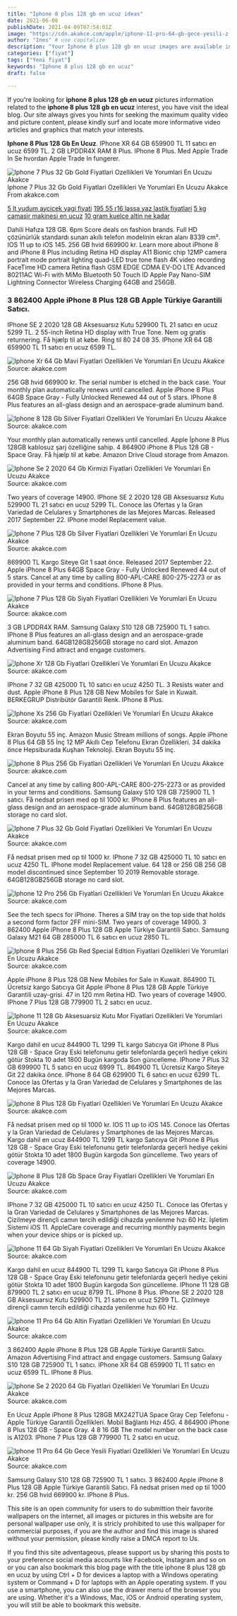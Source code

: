 ```yaml
---
title: "Iphone 8 plus 128 gb en ucuz ideas"
date: 2021-06-08
publishDate: 2021-04-09T07:54:01Z
image: "https://cdn.akakce.com/apple/iphone-11-pro-64-gb-gece-yesili-z.jpg"
author: "Ines" # use capitalize
description: "Your Iphone 8 plus 128 gb en ucuz images are available in this site. Iphone 8 plus 128 gb en ucuz are a topic that is being searched for and liked by netizens today. You can Get the Iphone 8 plus 128 gb en ucuz files here. Find and Download all royalty-free images."
categories: ["fiyat"]
tags: ["Yeni fiyat"]
keywords: "Iphone 8 plus 128 gb en ucuz"
draft: false

---
```


If you're looking for **iphone 8 plus 128 gb en ucuz** pictures information related to the **iphone 8 plus 128 gb en ucuz** interest, you have visit the ideal  blog.  Our site always  gives you  hints  for seeking  the maximum  quality video and picture  content, please kindly surf and locate more informative video articles and graphics  that match your interests.

**Iphone 8 Plus 128 Gb En Ucuz**. IPhone XR 64 GB 659900 TL 11 satıcı en ucuz 6599 TL. 2 GB LPDDR4X RAM 8 Plus. IPhone 8 Plus. Med Apple Trade In Se hvordan Apple Trade In fungerer.

![Iphone 7 Plus 32 Gb Gold Fiyatlari Ozellikleri Ve Yorumlari En Ucuzu Akakce](https://cdn.akakce.com/apple/iphone-7-plus-32-gb-gold-z.jpg "Iphone 7 Plus 32 Gb Gold Fiyatlari Ozellikleri Ve Yorumlari En Ucuzu Akakce")
Iphone 7 Plus 32 Gb Gold Fiyatlari Ozellikleri Ve Yorumlari En Ucuzu Akakce From akakce.com

[5 lt yudum aycicek yagi fiyati](/5-lt-yudum-aycicek-yagi-fiyati/)
[195 55 r16 lassa yaz lastik fiyatlari](/195-55-r16-lassa-yaz-lastik-fiyatlari/)
[5 kg camasir makinesi en ucuz](/5-kg-camasir-makinesi-en-ucuz/)
[10 gram kuelce altin ne kadar](/10-gram-kuelce-altin-ne-kadar/)

Dahili Hafıza 128 GB. 6pm Score deals on fashion brands. Full HD çözünürlük standardı sunan akıllı telefon modelinin ekran alanı 8339 cm². IOS 11 up to iOS 145. 256 GB hvid 669900 kr. Learn more about iPhone 8 and iPhone 8 Plus including Retina HD display A11 Bionic chip 12MP camera portrait mode portrait lighting quad-LED true tone flash 4K video recording FaceTime HD camera Retina flash GSM EDGE CDMA EV-DO LTE Advanced 80211AC Wi-Fi with MiMo Bluetooth 50 Touch ID Apple Pay Nano-SIM Lightning Connector Wireless Charging 64GB and 256GB.

### 3 862400 Apple iPhone 8 Plus 128 GB Apple Türkiye Garantili Satıcı.

IPhone SE 2 2020 128 GB Aksesuarsız Kutu 529900 TL 21 satıcı en ucuz 5299 TL. 2 55-inch Retina HD display with True Tone. Nem og gratis returnering. Få hjælp til at købe. Ring til 80 24 08 35. IPhone XR 64 GB 659900 TL 11 satıcı en ucuz 6599 TL.


![Iphone Xr 64 Gb Mavi Fiyatlari Ozellikleri Ve Yorumlari En Ucuzu Akakce](https://cdn.akakce.com/apple/iphone-xr-64-gb-mavi-z.jpg "Iphone Xr 64 Gb Mavi Fiyatlari Ozellikleri Ve Yorumlari En Ucuzu Akakce")
Source: akakce.com

256 GB hvid 669900 kr. The serial number is etched in the back case. Your monthly plan automatically renews until cancelled. Apple iPhone 8 Plus 64GB Space Gray - Fully Unlocked Renewed 44 out of 5 stars. IPhone 8 Plus features an all-glass design and an aerospace-grade aluminum band.

![Iphone 8 128 Gb Silver Fiyatlari Ozellikleri Ve Yorumlari En Ucuzu Akakce](https://cdn.akakce.com/apple/iphone-8-128-gb-silver-z.jpg "Iphone 8 128 Gb Silver Fiyatlari Ozellikleri Ve Yorumlari En Ucuzu Akakce")
Source: akakce.com

Your monthly plan automatically renews until cancelled. Apple İphone 8 Plus 128GB kablosuz şarj özelliğine sahip. 4 864900 iPhone 8 Plus 128 GB - Space Gray. Få hjælp til at købe. Amazon Drive Cloud storage from Amazon.

![Iphone Se 2 2020 64 Gb Kirmizi Fiyatlari Ozellikleri Ve Yorumlari En Ucuzu Akakce](https://cdn.akakce.com/apple/iphone-se-2-2020-64-gb-kirmizi-z.jpg "Iphone Se 2 2020 64 Gb Kirmizi Fiyatlari Ozellikleri Ve Yorumlari En Ucuzu Akakce")
Source: akakce.com

Two years of coverage 14900. IPhone SE 2 2020 128 GB Aksesuarsız Kutu 529900 TL 21 satıcı en ucuz 5299 TL. Conoce las Ofertas y la Gran Variedad de Celulares y Smartphones de las Mejores Marcas. Released 2017 September 22. IPhone model Replacement value.

![Iphone 7 Plus 128 Gb Silver Fiyatlari Ozellikleri Ve Yorumlari En Ucuzu Akakce](https://cdn.akakce.com/apple/iphone-7-plus-128-gb-silver-z.jpg "Iphone 7 Plus 128 Gb Silver Fiyatlari Ozellikleri Ve Yorumlari En Ucuzu Akakce")
Source: akakce.com

869900 TL Kargo Siteye Git 1 saat önce. Released 2017 September 22. Apple iPhone 8 Plus 64GB Space Gray - Fully Unlocked Renewed 44 out of 5 stars. Cancel at any time by calling 800-APL-CARE 800-275-2273 or as provided in your terms and conditions. IPhone 8 Plus.

![Iphone 7 Plus 128 Gb Siyah Fiyatlari Ozellikleri Ve Yorumlari En Ucuzu Akakce](https://cdn.akakce.com/apple/iphone-7-plus-128-gb-siyah-z.jpg "Iphone 7 Plus 128 Gb Siyah Fiyatlari Ozellikleri Ve Yorumlari En Ucuzu Akakce")
Source: akakce.com

3 GB LPDDR4X RAM. Samsung Galaxy S10 128 GB 725900 TL 1 satıcı. IPhone 8 Plus features an all-glass design and an aerospace-grade aluminum band. 64GB128GB256GB storage no card slot. Amazon Advertising Find attract and engage customers.

![Iphone Xr 128 Gb Fiyatlari Ozellikleri Ve Yorumlari En Ucuzu Akakce](https://cdn.akakce.com/apple/iphone-xr-128-gb-z.jpg "Iphone Xr 128 Gb Fiyatlari Ozellikleri Ve Yorumlari En Ucuzu Akakce")
Source: akakce.com

IPhone 7 32 GB 425000 TL 10 satıcı en ucuz 4250 TL. 3 Resists water and dust. Apple iPhone 8 Plus 128 GB New Mobiles for Sale in Kuwait. BERKEGRUP Distribütör Garantili Renk. IPhone 8 Plus.

![Iphone Xs 256 Gb Fiyatlari Ozellikleri Ve Yorumlari En Ucuzu Akakce](https://cdn.akakce.com/apple/iphone-xs-256-gb-z.jpg "Iphone Xs 256 Gb Fiyatlari Ozellikleri Ve Yorumlari En Ucuzu Akakce")
Source: akakce.com

Ekran Boyutu 55 inç. Amazon Music Stream millions of songs. Apple iPhone 8 Plus 64 GB 55 İnç 12 MP Akıllı Cep Telefonu Ekran Özellikleri. 34 dakika önce Hepsiburada Kuşhan Teknoloji. Ekran Boyutu 55 inç.

![Iphone 8 Plus 256 Gb Fiyatlari Ozellikleri Ve Yorumlari En Ucuzu Akakce](https://iis-akakce.akamaized.net/p.z?%2F%2Fproductimages%2Ehepsiburada%2Enet%2Fs%2F31%2F600%2F10352776282162%2Ejpg "Iphone 8 Plus 256 Gb Fiyatlari Ozellikleri Ve Yorumlari En Ucuzu Akakce")
Source: akakce.com

Cancel at any time by calling 800-APL-CARE 800-275-2273 or as provided in your terms and conditions. Samsung Galaxy S10 128 GB 725900 TL 1 satıcı. Få nedsat prisen med op til 1000 kr. IPhone 8 Plus features an all-glass design and an aerospace-grade aluminum band. 64GB128GB256GB storage no card slot.

![Iphone 7 Plus 32 Gb Gold Fiyatlari Ozellikleri Ve Yorumlari En Ucuzu Akakce](https://cdn.akakce.com/apple/iphone-7-plus-32-gb-gold-z.jpg "Iphone 7 Plus 32 Gb Gold Fiyatlari Ozellikleri Ve Yorumlari En Ucuzu Akakce")
Source: akakce.com

Få nedsat prisen med op til 1000 kr. IPhone 7 32 GB 425000 TL 10 satıcı en ucuz 4250 TL. IPhone model Replacement value. 64 128 or 256 GB 256 GB model discontinued since September 10 2019 Removable storage. 64GB128GB256GB storage no card slot.

![Iphone 12 Pro 256 Gb Fiyatlari Ozellikleri Ve Yorumlari En Ucuzu Akakce](https://cdn.akakce.com/apple/iphone-12-pro-256-gb-z.jpg "Iphone 12 Pro 256 Gb Fiyatlari Ozellikleri Ve Yorumlari En Ucuzu Akakce")
Source: akakce.com

See the tech specs for iPhone. Theres a SIM tray on the top side that holds a second form factor 2FF mini-SIM. Two years of coverage 14900. 3 862400 Apple iPhone 8 Plus 128 GB Apple Türkiye Garantili Satıcı. Samsung Galaxy M21 64 GB 285000 TL 6 satıcı en ucuz 2850 TL.

![Iphone 8 Plus 256 Gb Red Special Edition Fiyatlari Ozellikleri Ve Yorumlari En Ucuzu Akakce](https://cdn.akakce.com/apple/iphone-8-plus-256-gb-red-special-edition-z.jpg "Iphone 8 Plus 256 Gb Red Special Edition Fiyatlari Ozellikleri Ve Yorumlari En Ucuzu Akakce")
Source: akakce.com

Apple iPhone 8 Plus 128 GB New Mobiles for Sale in Kuwait. 864900 TL Ücretsiz kargo Satıcıya Git Apple iPhone 8 Plus 128 GB Apple Türkiye Garantili uzay-grisi. 47 in 120 mm Retina HD. Two years of coverage 14900. IPhone 7 Plus 128 GB 779900 TL 2 satıcı en ucuz.

![Iphone 11 128 Gb Aksesuarsiz Kutu Mor Fiyatlari Ozellikleri Ve Yorumlari En Ucuzu Akakce](https://cdn.akakce.com/apple/iphone-11-128-gb-aksesuarsiz-kutu-mor-z.jpg "Iphone 11 128 Gb Aksesuarsiz Kutu Mor Fiyatlari Ozellikleri Ve Yorumlari En Ucuzu Akakce")
Source: akakce.com

Kargo dahil en ucuz 844900 TL 1299 TL kargo Satıcıya Git iPhone 8 Plus 128 GB - Space Gray Eski telefonunu getir telefonlarda geçerli hediye çekini götür Stokta 10 adet 1800 Bugün kargoda Son güncelleme. IPhone 7 Plus 32 GB 699900 TL 5 satıcı en ucuz 6999 TL. 864900 TL Ücretsiz Kargo Siteye Git 22 dakika önce. IPhone 8 64 GB 629900 TL 6 satıcı en ucuz 6299 TL. Conoce las Ofertas y la Gran Variedad de Celulares y Smartphones de las Mejores Marcas.

![Iphone 8 Plus 128 Gb Fiyatlari Ozellikleri Ve Yorumlari En Ucuzu Akakce](https://cdn.akakce.com/apple/iphone-8-plus-128-gb-z.jpg "Iphone 8 Plus 128 Gb Fiyatlari Ozellikleri Ve Yorumlari En Ucuzu Akakce")
Source: akakce.com

Få nedsat prisen med op til 1000 kr. IOS 11 up to iOS 145. Conoce las Ofertas y la Gran Variedad de Celulares y Smartphones de las Mejores Marcas. Kargo dahil en ucuz 844900 TL 1299 TL kargo Satıcıya Git iPhone 8 Plus 128 GB - Space Gray Eski telefonunu getir telefonlarda geçerli hediye çekini götür Stokta 10 adet 1800 Bugün kargoda Son güncelleme. Two years of coverage 14900.

![Iphone 8 Plus 128 Gb Space Gray Fiyatlari Ozellikleri Ve Yorumlari En Ucuzu Akakce](https://cdn.akakce.com/apple/iphone-8-plus-128-gb-space-gray-z.jpg "Iphone 8 Plus 128 Gb Space Gray Fiyatlari Ozellikleri Ve Yorumlari En Ucuzu Akakce")
Source: akakce.com

IPhone 7 32 GB 425000 TL 10 satıcı en ucuz 4250 TL. Conoce las Ofertas y la Gran Variedad de Celulares y Smartphones de las Mejores Marcas. Çizilmeye dirençli camın tercih edildiği cihazda yenilenme hızı 60 Hz. İşletim Sistemi iOS 11. AppleCare coverage and recurring monthly payments begin when your device ships or is picked up.

![Iphone 11 64 Gb Siyah Fiyatlari Ozellikleri Ve Yorumlari En Ucuzu Akakce](https://cdn.akakce.com/apple/iphone-11-64-gb-siyah-z.jpg "Iphone 11 64 Gb Siyah Fiyatlari Ozellikleri Ve Yorumlari En Ucuzu Akakce")
Source: akakce.com

Kargo dahil en ucuz 844900 TL 1299 TL kargo Satıcıya Git iPhone 8 Plus 128 GB - Space Gray Eski telefonunu getir telefonlarda geçerli hediye çekini götür Stokta 10 adet 1800 Bugün kargoda Son güncelleme. IPhone 11 128 GB 879900 TL 2 satıcı en ucuz 8799 TL. IPhone 8 Plus. IPhone SE 2 2020 128 GB Aksesuarsız Kutu 529900 TL 21 satıcı en ucuz 5299 TL. Çizilmeye dirençli camın tercih edildiği cihazda yenilenme hızı 60 Hz.

![Iphone 11 Pro 64 Gb Altin Fiyatlari Ozellikleri Ve Yorumlari En Ucuzu Akakce](https://cdn.akakce.com/apple/iphone-11-pro-64-gb-altin-z.jpg "Iphone 11 Pro 64 Gb Altin Fiyatlari Ozellikleri Ve Yorumlari En Ucuzu Akakce")
Source: akakce.com

3 862400 Apple iPhone 8 Plus 128 GB Apple Türkiye Garantili Satıcı. Amazon Advertising Find attract and engage customers. Samsung Galaxy S10 128 GB 725900 TL 1 satıcı. IPhone XR 64 GB 659900 TL 11 satıcı en ucuz 6599 TL. IPhone 8 Plus.

![Iphone Se 2 2020 64 Gb Fiyatlari Ozellikleri Ve Yorumlari En Ucuzu Akakce](https://cdn.akakce.com/apple/iphone-se-2-2020-64-gb-z.jpg "Iphone Se 2 2020 64 Gb Fiyatlari Ozellikleri Ve Yorumlari En Ucuzu Akakce")
Source: akakce.com

En Ucuz Apple iPhone 8 Plus 128GB MX242TUA Space Gray Cep Telefonu - Apple Türkiye Garantili Özellikleri. Mobil Bağlantı Hızı 45G. 4 864900 iPhone 8 Plus 128 GB - Space Gray. 4 8 16 GB The model number on the back case is A1203. IPhone 7 Plus 128 GB 779900 TL 2 satıcı en ucuz.

![Iphone 11 Pro 64 Gb Gece Yesili Fiyatlari Ozellikleri Ve Yorumlari En Ucuzu Akakce](https://cdn.akakce.com/apple/iphone-11-pro-64-gb-gece-yesili-z.jpg "Iphone 11 Pro 64 Gb Gece Yesili Fiyatlari Ozellikleri Ve Yorumlari En Ucuzu Akakce")
Source: akakce.com

Samsung Galaxy S10 128 GB 725900 TL 1 satıcı. 3 862400 Apple iPhone 8 Plus 128 GB Apple Türkiye Garantili Satıcı. Få nedsat prisen med op til 1000 kr. 256 GB hvid 669900 kr. IPhone 8 Plus.

This site is an open community for users to do submittion their favorite wallpapers on the internet, all images or pictures in this website are for personal wallpaper use only, it is stricly prohibited to use this wallpaper for commercial purposes, if you are the author and find this image is shared without your permission, please kindly raise a DMCA report to Us.

If you find this site adventageous, please support us by sharing this posts to your preference social media accounts like Facebook, Instagram and so on or you can also bookmark this blog page with the title iphone 8 plus 128 gb en ucuz by using Ctrl + D for devices a laptop with a Windows operating system or Command + D for laptops with an Apple operating system. If you use a smartphone, you can also use the drawer menu of the browser you are using. Whether it's a Windows, Mac, iOS or Android operating system, you will still be able to bookmark this website.
